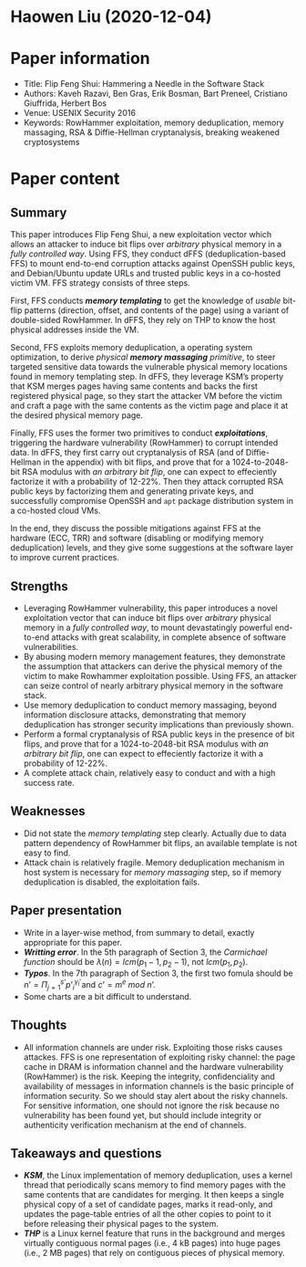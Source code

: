 # Haowen Liu (2020-12-04)

# Paper information

- Title: Flip Feng Shui: Hammering a Needle in the Software Stack
- Authors: Kaveh Razavi, Ben Gras, Erik Bosman, Bart Preneel, Cristiano Giuffrida, Herbert Bos
- Venue: USENIX Security 2016
- Keywords: RowHammer exploitation, memory deduplication, memory massaging, RSA & Diffie-Hellman cryptanalysis, breaking weakened cryptosystems

# Paper content

## Summary

This paper introduces Flip Feng Shui, a new exploitation vector which allows an attacker to induce bit flips over *arbitrary* physical memory in a *fully controlled way*. Using FFS, they conduct dFFS (deduplication-based FFS) to mount end-to-end corruption attacks against OpenSSH public keys, and Debian/Ubuntu update URLs and trusted public keys in a co-hosted victim VM. FFS strategy consists of three steps. 

First, FFS conducts ***memory templating*** to get the knowledge of *usable* bit-flip patterns (direction, offset, and contents of the page) using a variant of double-sided RowHammer. In dFFS, they rely on THP to know the host physical addresses inside the VM.

Second, FFS exploits memory deduplication, a operating system optimization, to derive *physical **memory massaging** primitive*, to steer targeted sensitive data towards the vulnerable physical memory locations found in memory templating step. In dFFS, they leverage KSM’s property that KSM merges pages having same contents and backs the first registered physical page, so they start the attacker VM before the victim and craft a page with the same contents as the victim page and place it at the desired physical memory page. 

Finally, FFS uses the former two primitives to conduct ***exploitations***, triggering the hardware vulnerability (RowHammer) to corrupt intended data. In dFFS, they first carry out cryptanalysis of RSA (and of Diffie-Hellman in the appendix) with bit flips, and prove that for a $1024$-to-$2048$-bit RSA modulus with *an arbitrary bit flip*, one can expect to effeciently factorize it with a probability of $12$-$22\%$. Then they attack corrupted RSA public keys by factorizing them and generating private keys, and successfully compromise OpenSSH and `apt` package distribution system in a co-hosted cloud VMs.

In the end, they discuss the possible mitigations against FFS at the hardware (ECC, TRR) and software (disabling or modifying memory deduplication) levels, and they give some suggestions at the software layer to improve current practices.


## Strengths

- Leveraging RowHammer vulnerability, this paper introduces a novel exploitation vector that can induce bit flips over *arbitrary* physical memory in a *fully controlled way*, to mount devastatingly powerful end-to-end attacks with great scalability, in complete absence of software vulnerabilities.
- By abusing modern memory management features, they demonstrate the assumption that attackers can derive the physical memory of the victim to make Rowhammer exploitation possible. Using FFS, an attacker can seize control of nearly arbitrary physical memory in the software stack.
- Use memory deduplication to conduct memory massaging, beyond information disclosure attacks, demonstrating that memory deduplication has stronger security implications than previously shown.
- Perform a formal cryptanalysis of RSA public keys in the presence of bit flips, and prove that for a $1024$-to-$2048$-bit RSA modulus with *an arbitrary bit flip*, one can expect to effeciently factorize it with a probability of $12$-$22\%$.
- A complete attack chain, relatively easy to conduct and with a high success rate.

## Weaknesses

- Did not state the *memory templating* step clearly. Actually due to data pattern dependency of RowHammer bit flips, an available template is not easy to find.
- Attack chain is relatively fragile. Memory deduplication mechanism in host system is necessary for *memory massaging* step, so if memory deduplication is disabled, the exploitation fails.

## Paper presentation

- Write in a layer-wise method, from summary to detail, exactly appropriate for this paper.
- ***Writting error***. In the 5th paragraph of Section 3, the *Carmichael function* should be $\lambda(n)=lcm(p_1-1,p_2-1)$, not $lcm(p_1,p_2)$.
- ***Typos***. In the 7th paragraph of Section 3, the first two fomula should be $n’=\Pi_{j=1}^{s’}{p’}^{\widetilde{\gamma}_i}_i$ and $c’=m^e$ $mod$ $n’$.
- Some charts are a bit difficult to understand.

## Thoughts
- All information channels are under risk. Exploiting those risks causes attackes. FFS is one representation of exploiting risky channel: the page cache in DRAM is information channel and the hardware vulnerability (RowHammer) is the risk. Keeping the integrity, confidenciality and availability of messages in information channels is the basic principle of information security. So we should stay alert about the risky channels. For sensitive information, one should not ignore the risk because no vulnerability has been found yet, but should include integrity or authenticity verification mechanism at the end of channels.

## Takeaways and questions

- ***KSM***, the Linux implementation of memory deduplication, uses a kernel thread that periodically scans memory to find memory pages with the same contents that are candidates for merging. It then keeps a single physical copy of a set of candidate pages, marks it read-only, and updates the page-table entries of all the other copies to point to it before releasing their physical pages to the system.
- ***THP*** is a Linux kernel feature that runs in the background and merges virtually contiguous normal pages (i.e., 4 kB pages) into huge pages (i.e., 2 MB pages) that rely on contiguous pieces of physical memory. 